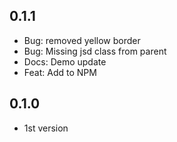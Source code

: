 ## 0.1.1

* Bug: removed yellow border
* Bug: Missing jsd class from parent
* Docs: Demo update
* Feat: Add to NPM

## 0.1.0

* 1st version